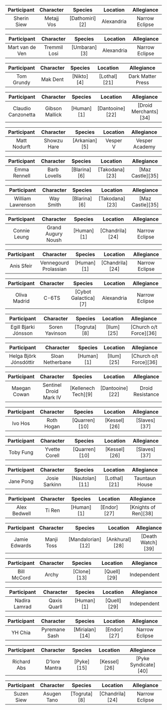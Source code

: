 |       Participant      |        Character       |     Species          |   Location      |        Allegiance       |
|:----------------------:|:----------------------:|:--------------------:|:---------------:|:-----------------------:|
|       Sherin Siew      |       Metajj Vos       |    [Dathomiri][2]    |   Alexandria    |      Narrow Eclipse     |

|       Participant      |        Character       |     Species          |   Location      |        Allegiance       |
|:----------------------:|:----------------------:|:--------------------:|:---------------:|:-----------------------:|
|     Mart van de Ven    |      Tremmil Losi      |     [Umbaran][3]     |   Alexandria    |      Narrow Eclipse     |

|       Participant      |        Character       |     Species          |   Location      |        Allegiance       |
|:----------------------:|:----------------------:|:--------------------:|:---------------:|:-----------------------:|
|       Tom Grundy       |        Mak Dent        |      [Nikto][4]      |   [Lothal][21]  |     Dark Matter Press   |

|       Participant      |        Character       |     Species          |   Location      |        Allegiance       |
|:----------------------:|:----------------------:|:--------------------:|:---------------:|:-----------------------:|
|   Claudio Canzonetta   |     Gibson Mallick     |      [Human][1]      | [Dantooine][22] |   [Droid Merchants][34] |

|       Participant      |        Character       |     Species          |   Location      |        Allegiance       |
|:----------------------:|:----------------------:|:--------------------:|:---------------:|:-----------------------:|
|      Matt Nodurft      |       Showzu Hare      |     [Arkanian][5]    |    Vesper V     |      Vesper Academy     |

|       Participant      |        Character       |     Species          |   Location      |        Allegiance       |
|:----------------------:|:----------------------:|:--------------------:|:---------------:|:-----------------------:|
|      Emma Rennell      |      Barb Lovells      |     [Blarina][6]     |  [Takodana][23] |     [Maz Castle][35]    |

|       Participant      |        Character       |     Species          |   Location      |        Allegiance       |
|:----------------------:|:----------------------:|:--------------------:|:---------------:|:-----------------------:|
|    William Lawrenson   |        Way Smith       |     [Blarina][6]     |  [Takodana][23] |     [Maz Castle][35]    |

|       Participant      |        Character       |     Species          |   Location      |        Allegiance       |
|:----------------------:|:----------------------:|:--------------------:|:---------------:|:-----------------------:|
|      Connie Leung      |   Grand Augury Noush   |      [Human][1]      | [Chandrila][24] |      Narrow Eclipse     |

|       Participant      |        Character       |     Species          |   Location      |        Allegiance       |
|:----------------------:|:----------------------:|:--------------------:|:---------------:|:-----------------------:|
|       Anis Sfeir       |  Vennegourd Prolassian |      [Human][1]      | [Chandrila][24] |      Narrow Eclipse     |

|       Participant      |        Character       |     Species          |   Location      |        Allegiance       |
|:----------------------:|:----------------------:|:--------------------:|:---------------:|:-----------------------:|
|      Oliva Madrid      |          C-6TS         | [Cybot Galactica][7] |   Alexandria    |      Narrow Eclipse     |

|       Participant      |        Character       |     Species          |   Location      |        Allegiance       |
|:----------------------:|:----------------------:|:--------------------:|:---------------:|:-----------------------:|
|  Egill Bjarki Jónsson  |     Soren Yavinson     |     [Togruta][8]     |    [Ilum][25]   |  [Church o/t Force][36] |

|       Participant      |        Character       |     Species          |   Location      |        Allegiance       |
|:----------------------:|:----------------------:|:--------------------:|:---------------:|:-----------------------:|
| Helga Björk Jónsdóttir |    Sloan Netherbane    |      [Human][1]      |    [Ilum][25]   |  [Church o/t Force][36] |

|       Participant      |        Character       |     Species          |   Location      |        Allegiance       |
|:----------------------:|:----------------------:|:--------------------:|:---------------:|:-----------------------:|
|      Maegan Cowan      | Sentinel Droid Mark IV |  [Kellenech Tech][9] |  [Dantooine][22]|     Droid Resistance    |

|       Participant      |        Character       |     Species          |   Location      |        Allegiance       |
|:----------------------:|:----------------------:|:--------------------:|:---------------:|:-----------------------:|
|         Ivo Hos        |       Roth Hogan       |     [Quarren][10]    |   [Kessel][26]  |       [Slaves][37]      |

|       Participant      |        Character       |     Species          |   Location      |        Allegiance       |
|:----------------------:|:----------------------:|:--------------------:|:---------------:|:-----------------------:|
|        Toby Fung       |      Yvette Corell     |     [Quarren][10]    |   [Kessel][26]  |       [Slaves][37]      |

|       Participant      |        Character       |     Species          |   Location      |        Allegiance       |
|:----------------------:|:----------------------:|:--------------------:|:---------------:|:-----------------------:|
|        Jane Pong       |      Josie Sarkinn     |     [Nautolan][11]   |   [Lothal][21]  |      Tauntaun House     |

|       Participant      |        Character       |     Species          |   Location      |        Allegiance       |
|:----------------------:|:----------------------:|:--------------------:|:---------------:|:-----------------------:|
|      Alex Bedwell      |         Ti Ren         |      [Human][1]      |    [Endor][27]  |   [Knights of Ren][38]  |

|       Participant      |        Character       |     Species          |   Location      |        Allegiance       |
|:----------------------:|:----------------------:|:--------------------:|:---------------:|:-----------------------:|
|      Jamie Edwards     |       Manji Toss       |   [Mandalorian][12]  |  [Ankhural][28] |     [Death Watch][39]   |

|       Participant      |        Character       |     Species          |   Location      |        Allegiance       |
|:----------------------:|:----------------------:|:--------------------:|:---------------:|:-----------------------:|
|       Bill McCord      |          Archy         |      [Clone][13]     |    [Quell][29]  |       Independent       |

|       Participant      |        Character       |     Species          |   Location      |        Allegiance       |
|:----------------------:|:----------------------:|:--------------------:|:---------------:|:-----------------------:|
|      Nadira Lamrad     |      Qaxis Quarll      |      [Human][1]      |    [Quell][29]  |       Independent       |

|       Participant      |        Character       |     Species          |   Location      |        Allegiance       |
|:----------------------:|:----------------------:|:--------------------:|:---------------:|:-----------------------:|
|         YH Chia        |      Pyremane Sash     |     [Mirialan][14]   |    [Endor][27]  |      Narrow Eclipse     |

|       Participant      |        Character       |     Species          |   Location      |        Allegiance       |
|:----------------------:|:----------------------:|:--------------------:|:---------------:|:-----------------------:|
|       Richard Abs      |      D'lore Mantra     |       [Pyke][15]     |   [Kessel][26]  |   [Pyke Syndicate][40]  |

|       Participant      |        Character       |     Species          |   Location      |        Allegiance       |
|:----------------------:|:----------------------:|:--------------------:|:---------------:|:-----------------------:|
|       Suzen Siew       |       Asugen Tano      |     [Togruta][8]     | [Chandrila][24] |      Narrow Eclipse     |